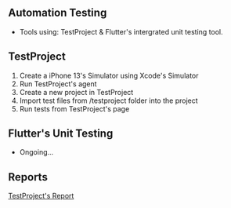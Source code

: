 ## Automation Testing
- Tools using: TestProject & Flutter's intergrated unit testing tool.

## TestProject 
1. Create a iPhone 13's Simulator using Xcode's Simulator
2. Run TestProject's agent
3. Create a new project in TestProject
4. Import test files from /testproject folder into the project
5. Run tests from TestProject's page

## Flutter's Unit Testing
- Ongoing...

## Reports
[TestProject's Report](https://github.com/vanh2604/quizlet-clone/tree/main/test/testproject/report)
